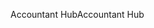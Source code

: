 <span data-ttu-id="853fb-101">Accountant Hub</span><span class="sxs-lookup"><span data-stu-id="853fb-101">Accountant Hub</span></span>
